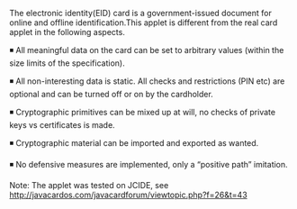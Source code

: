 The electronic identity(EID) card is a government-issued document for online and offline identification.This applet is different from the real card applet in the following aspects.


◾ All meaningful data on the card can be set to arbitrary values (within the size limits of the specification).


◾ All non-interesting data is static. All checks and restrictions (PIN etc) are optional and can be turned off or on by the cardholder.


◾ Cryptographic primitives can be mixed up at will, no checks of private keys vs certificates is made.


◾ Cryptographic material can be imported and exported as wanted. 


◾ No defensive measures are implemented, only a “positive path” imitation.

Note:
The applet was tested on JCIDE, see http://javacardos.com/javacardforum/viewtopic.php?f=26&t=43
